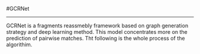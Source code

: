#GCRNet

***

GCRNet is a fragments reassmebly framework based on graph generation strategy and deep learning method. This model concentrates more on the prediction of pairwise matches. Tht following is the whole process of the algorithim.
